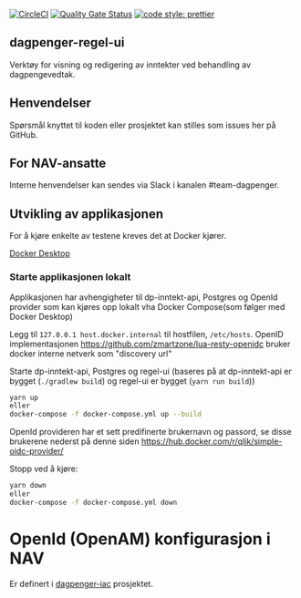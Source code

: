 [![CircleCI](https://circleci.com/gh/navikt/dagpenger-regel-ui.svg?style=svg)](https://circleci.com/gh/navikt/dagpenger-regel-ui)
[![Quality Gate Status](https://sonarcloud.io/api/project_badges/measure?project=navikt_dagpenger-regel-ui&metric=alert_status)](https://sonarcloud.io/dashboard?id=navikt_dagpenger-regel-ui)
[![code style: prettier](https://img.shields.io/badge/code_style-prettier-ff69b4.svg?style=flat-square)](https://github.com/prettier/prettier)

## dagpenger-regel-ui

Verktøy for visning og redigering av inntekter ved behandling av dagpengevedtak.

## Henvendelser

Spørsmål knyttet til koden eller prosjektet kan stilles som issues her på GitHub.

## For NAV-ansatte

Interne henvendelser kan sendes via Slack i kanalen #team-dagpenger.

## Utvikling av applikasjonen

For å kjøre enkelte av testene kreves det at Docker kjører.

[Docker Desktop](https://www.docker.com/products/docker-desktop)


### Starte applikasjonen lokalt

Applikasjonen har avhengigheter til dp-inntekt-api, Postgres og OpenId provider som kan kjøres
opp lokalt vha Docker Compose(som følger med Docker Desktop) 

Legg til `127.0.0.1 host.docker.internal` til hostfilen, `/etc/hosts`. OpenID implementasjonen https://github.com/zmartzone/lua-resty-openidc bruker docker interne netverk som "discovery url"

Starte dp-inntekt-api, Postgres og regel-ui (baseres på at dp-inntekt-api er bygget (`./gradlew build`) og regel-ui er bygget (`yarn run build`))
```bash
yarn up
eller
docker-compose -f docker-compose.yml up --build

```

OpenId provideren har et sett predifinerte brukernavn og passord, se disse brukerene nederst på denne siden https://hub.docker.com/r/qlik/simple-oidc-provider/ 


Stopp ved å kjøre: 
```bash
yarn down
eller
docker-compose -f docker-compose.yml down

```


# OpenId (OpenAM) konfigurasjon i NAV

Er definert i [dagpenger-iac](https://github.com/navikt/dagpenger-iac/tree/master/openid) prosjektet.
